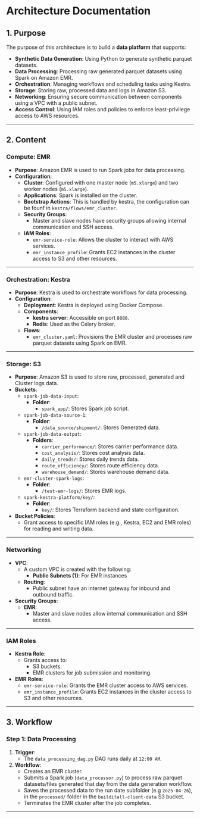 # **Architecture Documentation**

## **1. Purpose**
The purpose of this architecture is to build a **data platform** that supports:
- **Synthetic Data Generation**: Using Python to generate synthetic parquet datasets.
- **Data Processing**: Processing raw generated parquet datasets using Spark on Amazon EMR.
- **Orchestration**: Managing workflows and scheduling tasks using Kestra.
- **Storage**: Storing raw, processed data and logs in Amazon S3.
- **Networking**: Ensuring secure communication between components using a VPC with a public subnet.
- **Access Control**: Using IAM roles and policies to enforce least-privilege access to AWS resources.

---

## **2. Content**

### **Compute: EMR**
- **Purpose**: Amazon EMR is used to run Spark jobs for data processing.
- **Configuration**:
  - **Cluster**: Configured with one master node (`m5.xlarge`) and two worker nodes (`m5.xlarge`).
  - **Applications**: Spark is installed on the cluster.
  - **Bootstrap Actions**: This is handled by kestra, the configuration can be founf in `kestra/flows/emr_cluster`.
  - **Security Groups**:
    - Master and slave nodes have security groups allowing internal communication and SSH access.
  - **IAM Roles**:
    - `emr-service-role`: Allows the cluster to interact with AWS services.
    - `emr_instance_profile`: Grants EC2 instances in the cluster access to S3 and other resources.

---

### **Orchestration: Kestra**
- **Purpose**: Kestra is used to orchestrate workflows for data processing.
- **Configuration**:
  - **Deployment**: Kestra is deployed using Docker Compose.
  - **Components**:
    - **kestra server**: Accessible on port `8080`.
    - **Redis**: Used as the Celery broker.
  - **Flows**:
    - `emr_cluster.yaml`: Provisions the EMR cluster and processes raw parquet datasets using Spark on EMR.

---

### **Storage: S3**
- **Purpose**: Amazon S3 is used to store raw, processed, generated and Cluster logs data.
- **Buckets**:
  - `spark-job-data-input`:
    - **Folder**:
      - `spark_app/`: Stores Spark job script.
  - `spark-job-data-source-1`:
    - **Folder**:
      - `/data_source/shipment/`: Stores Generated data.
  - `spark-job-data-output`:
    - **Folders**:
      - `carrier_performance/`: Stores carrier performance data.
      - `cost_analysis/`: Stores cost analysis data.
      - `daily_trends/`: Stores daily trends data.
      - `route_efficiency/`: Stores route efficiency data.
      - `warehouse_demand/`: Stores warehouse demand data.
  - `emr-cluster-spark-logs`:
    - **Folder**:
      - `/test-emr-logs/`: Stores EMR logs.
  - `spark-kestra-platform/key/`:
    - **Folder**:
      - `key/`: Stores Terraform backend and state configuration.
- **Bucket Policies**:
  - Grant access to specific IAM roles (e.g., Kestra, EC2 and EMR roles) for reading and writing data.

---

### **Networking**
- **VPC**:
  - A custom VPC is created with the following:
    - **Public Subnets (1)**: For EMR instances
  - **Routing**:
    - Public subnet have an internet gateway for inbound and outbound traffic.
- **Security Groups**:
  - **EMR**:
    - Master and slave nodes allow internal communication and SSH access.

---

### **IAM Roles**
- **Kestra Role**:
  - Grants access to:
    - S3 buckets.
    - EMR clusters for job submission and monitoring.
- **EMR Roles**:
  - `emr-service-role`: Grants the EMR cluster access to AWS services.
  - `emr_instance_profile`: Grants EC2 instances in the cluster access to S3 and other resources.

---

## **3. Workflow**

### **Step 1: Data Processing**
1. **Trigger**:
   - The `data_processing_dag.py` DAG runs daily at `12:00 AM`.
2. **Workflow**:
   - Creates an EMR cluster.
   - Submits a Spark job (`data_processor.py`) to process raw parquet datasets/files generated that day from the data generation workflow.
   - Saves the processed data to the run date subfolder (e.g `2o25-04-26`), in the `processed/` folder in the `builditall-client-data` S3 bucket.
   - Terminates the EMR cluster after the job completes.


---
